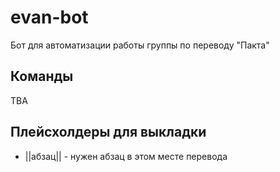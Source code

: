 # evan-bot

Бот для автоматизации работы группы по переводу "Пакта"

## Команды

TBA

## Плейсхолдеры для выкладки

- ||абзац|| - нужен абзац в этом месте перевода